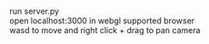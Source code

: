 run server.py <br>
open localhost:3000 in webgl supported browser<br>
wasd to move and right click + drag to pan camera

